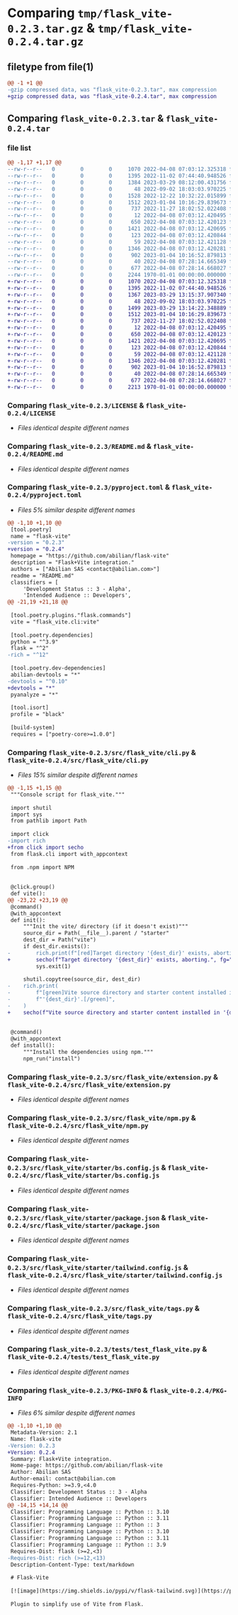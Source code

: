 # Comparing `tmp/flask_vite-0.2.3.tar.gz` & `tmp/flask_vite-0.2.4.tar.gz`

## filetype from file(1)

```diff
@@ -1 +1 @@
-gzip compressed data, was "flask_vite-0.2.3.tar", max compression
+gzip compressed data, was "flask_vite-0.2.4.tar", max compression
```

## Comparing `flask_vite-0.2.3.tar` & `flask_vite-0.2.4.tar`

### file list

```diff
@@ -1,17 +1,17 @@
--rw-r--r--   0        0        0     1070 2022-04-08 07:03:12.325318 flask_vite-0.2.3/LICENSE
--rw-r--r--   0        0        0     1395 2022-11-02 07:44:40.948526 flask_vite-0.2.3/README.md
--rw-r--r--   0        0        0     1384 2023-03-29 08:12:00.431756 flask_vite-0.2.3/pyproject.toml
--rw-r--r--   0        0        0       48 2022-09-02 18:03:03.970225 flask_vite-0.2.3/src/flask_vite/__init__.py
--rw-r--r--   0        0        0     1528 2022-12-22 10:32:22.015899 flask_vite-0.2.3/src/flask_vite/cli.py
--rw-r--r--   0        0        0     1512 2023-01-04 10:16:29.839673 flask_vite-0.2.3/src/flask_vite/extension.py
--rw-r--r--   0        0        0      737 2022-11-27 18:02:52.022408 flask_vite-0.2.3/src/flask_vite/npm.py
--rw-r--r--   0        0        0       12 2022-04-08 07:03:12.420495 flask_vite-0.2.3/src/flask_vite/starter/.gitignore
--rw-r--r--   0        0        0      650 2022-04-08 07:03:12.420123 flask_vite-0.2.3/src/flask_vite/starter/bs.config.js
--rw-r--r--   0        0        0     1421 2022-04-08 07:03:12.420695 flask_vite-0.2.3/src/flask_vite/starter/package.json
--rw-r--r--   0        0        0      123 2022-04-08 07:03:12.420844 flask_vite-0.2.3/src/flask_vite/starter/postcss.config.js
--rw-r--r--   0        0        0       59 2022-04-08 07:03:12.421128 flask_vite-0.2.3/src/flask_vite/starter/src/styles.css
--rw-r--r--   0        0        0     1346 2022-04-08 07:03:12.420281 flask_vite-0.2.3/src/flask_vite/starter/tailwind.config.js
--rw-r--r--   0        0        0      902 2023-01-04 10:16:52.879813 flask_vite-0.2.3/src/flask_vite/tags.py
--rw-r--r--   0        0        0       40 2022-04-08 07:28:14.665349 flask_vite-0.2.3/tests/__init__.py
--rw-r--r--   0        0        0      677 2022-04-08 07:28:14.668027 flask_vite-0.2.3/tests/test_flask_vite.py
--rw-r--r--   0        0        0     2244 1970-01-01 00:00:00.000000 flask_vite-0.2.3/PKG-INFO
+-rw-r--r--   0        0        0     1070 2022-04-08 07:03:12.325318 flask_vite-0.2.4/LICENSE
+-rw-r--r--   0        0        0     1395 2022-11-02 07:44:40.948526 flask_vite-0.2.4/README.md
+-rw-r--r--   0        0        0     1367 2023-03-29 13:15:37.907340 flask_vite-0.2.4/pyproject.toml
+-rw-r--r--   0        0        0       48 2022-09-02 18:03:03.970225 flask_vite-0.2.4/src/flask_vite/__init__.py
+-rw-r--r--   0        0        0     1499 2023-03-29 13:14:22.348889 flask_vite-0.2.4/src/flask_vite/cli.py
+-rw-r--r--   0        0        0     1512 2023-01-04 10:16:29.839673 flask_vite-0.2.4/src/flask_vite/extension.py
+-rw-r--r--   0        0        0      737 2022-11-27 18:02:52.022408 flask_vite-0.2.4/src/flask_vite/npm.py
+-rw-r--r--   0        0        0       12 2022-04-08 07:03:12.420495 flask_vite-0.2.4/src/flask_vite/starter/.gitignore
+-rw-r--r--   0        0        0      650 2022-04-08 07:03:12.420123 flask_vite-0.2.4/src/flask_vite/starter/bs.config.js
+-rw-r--r--   0        0        0     1421 2022-04-08 07:03:12.420695 flask_vite-0.2.4/src/flask_vite/starter/package.json
+-rw-r--r--   0        0        0      123 2022-04-08 07:03:12.420844 flask_vite-0.2.4/src/flask_vite/starter/postcss.config.js
+-rw-r--r--   0        0        0       59 2022-04-08 07:03:12.421128 flask_vite-0.2.4/src/flask_vite/starter/src/styles.css
+-rw-r--r--   0        0        0     1346 2022-04-08 07:03:12.420281 flask_vite-0.2.4/src/flask_vite/starter/tailwind.config.js
+-rw-r--r--   0        0        0      902 2023-01-04 10:16:52.879813 flask_vite-0.2.4/src/flask_vite/tags.py
+-rw-r--r--   0        0        0       40 2022-04-08 07:28:14.665349 flask_vite-0.2.4/tests/__init__.py
+-rw-r--r--   0        0        0      677 2022-04-08 07:28:14.668027 flask_vite-0.2.4/tests/test_flask_vite.py
+-rw-r--r--   0        0        0     2213 1970-01-01 00:00:00.000000 flask_vite-0.2.4/PKG-INFO
```

### Comparing `flask_vite-0.2.3/LICENSE` & `flask_vite-0.2.4/LICENSE`

 * *Files identical despite different names*

### Comparing `flask_vite-0.2.3/README.md` & `flask_vite-0.2.4/README.md`

 * *Files identical despite different names*

### Comparing `flask_vite-0.2.3/pyproject.toml` & `flask_vite-0.2.4/pyproject.toml`

 * *Files 5% similar despite different names*

```diff
@@ -1,10 +1,10 @@
 [tool.poetry]
 name = "flask-vite"
-version = "0.2.3"
+version = "0.2.4"
 homepage = "https://github.com/abilian/flask-vite"
 description = "Flask+Vite integration."
 authors = ["Abilian SAS <contact@abilian.com>"]
 readme = "README.md"
 classifiers = [
     'Development Status :: 3 - Alpha',
     'Intended Audience :: Developers',
@@ -21,19 +21,18 @@
 
 [tool.poetry.plugins."flask.commands"]
 vite = "flask_vite.cli:vite"
 
 [tool.poetry.dependencies]
 python = "^3.9"
 flask = "^2"
-rich = "^12"
 
 [tool.poetry.dev-dependencies]
 abilian-devtools = "*"
-devtools = "^0.10"
+devtools = "*"
 pyanalyze = "*"
 
 [tool.isort]
 profile = "black"
 
 [build-system]
 requires = ["poetry-core>=1.0.0"]
```

### Comparing `flask_vite-0.2.3/src/flask_vite/cli.py` & `flask_vite-0.2.4/src/flask_vite/cli.py`

 * *Files 15% similar despite different names*

```diff
@@ -1,15 +1,15 @@
 """Console script for flask_vite."""
 
 import shutil
 import sys
 from pathlib import Path
 
 import click
-import rich
+from click import secho
 from flask.cli import with_appcontext
 
 from .npm import NPM
 
 
 @click.group()
 def vite():
@@ -23,22 +23,19 @@
 @command()
 @with_appcontext
 def init():
     """Init the vite/ directory (if it doesn't exist)"""
     source_dir = Path(__file__).parent / "starter"
     dest_dir = Path("vite")
     if dest_dir.exists():
-        rich.print(f"[red]Target directory '{dest_dir}' exists, aborting.[/red]")
+        secho(f"Target directory '{dest_dir}' exists, aborting.", fg="red")
         sys.exit(1)
 
     shutil.copytree(source_dir, dest_dir)
-    rich.print(
-        f"[green]Vite source directory and starter content installed in "
-        f"'{dest_dir}'.[/green]",
-    )
+    secho(f"Vite source directory and starter content installed in '{dest_dir}'.", fg="green")
 
 
 @command()
 @with_appcontext
 def install():
     """Install the dependencies using npm."""
     npm_run("install")
```

### Comparing `flask_vite-0.2.3/src/flask_vite/extension.py` & `flask_vite-0.2.4/src/flask_vite/extension.py`

 * *Files identical despite different names*

### Comparing `flask_vite-0.2.3/src/flask_vite/npm.py` & `flask_vite-0.2.4/src/flask_vite/npm.py`

 * *Files identical despite different names*

### Comparing `flask_vite-0.2.3/src/flask_vite/starter/bs.config.js` & `flask_vite-0.2.4/src/flask_vite/starter/bs.config.js`

 * *Files identical despite different names*

### Comparing `flask_vite-0.2.3/src/flask_vite/starter/package.json` & `flask_vite-0.2.4/src/flask_vite/starter/package.json`

 * *Files identical despite different names*

### Comparing `flask_vite-0.2.3/src/flask_vite/starter/tailwind.config.js` & `flask_vite-0.2.4/src/flask_vite/starter/tailwind.config.js`

 * *Files identical despite different names*

### Comparing `flask_vite-0.2.3/src/flask_vite/tags.py` & `flask_vite-0.2.4/src/flask_vite/tags.py`

 * *Files identical despite different names*

### Comparing `flask_vite-0.2.3/tests/test_flask_vite.py` & `flask_vite-0.2.4/tests/test_flask_vite.py`

 * *Files identical despite different names*

### Comparing `flask_vite-0.2.3/PKG-INFO` & `flask_vite-0.2.4/PKG-INFO`

 * *Files 6% similar despite different names*

```diff
@@ -1,10 +1,10 @@
 Metadata-Version: 2.1
 Name: flask-vite
-Version: 0.2.3
+Version: 0.2.4
 Summary: Flask+Vite integration.
 Home-page: https://github.com/abilian/flask-vite
 Author: Abilian SAS
 Author-email: contact@abilian.com
 Requires-Python: >=3.9,<4.0
 Classifier: Development Status :: 3 - Alpha
 Classifier: Intended Audience :: Developers
@@ -14,15 +14,14 @@
 Classifier: Programming Language :: Python :: 3.10
 Classifier: Programming Language :: Python :: 3.11
 Classifier: Programming Language :: Python :: 3
 Classifier: Programming Language :: Python :: 3.10
 Classifier: Programming Language :: Python :: 3.11
 Classifier: Programming Language :: Python :: 3.9
 Requires-Dist: flask (>=2,<3)
-Requires-Dist: rich (>=12,<13)
 Description-Content-Type: text/markdown
 
 # Flask-Vite
 
 [![image](https://img.shields.io/pypi/v/flask-tailwind.svg)](https://pypi.python.org/pypi/flask-tailwind)
 
 Plugin to simplify use of Vite from Flask.
```

